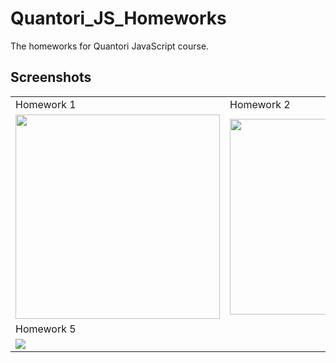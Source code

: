 # Quantori_JS_Homeworks

The homeworks for Quantori JavaScript course.

## Screenshots


<table >
   <tr>
      <td>Homework 1</td>
      <td>Homework 2</td>
      <td>Homework 3</td>
   </tr>
   <tr>
      <td><img src="https://user-images.githubusercontent.com/85778941/225400485-3b644245-ad7a-4017-9c34-3db8f184f5fa.png" width="327"></td>
      <td>
         <div><img src="https://user-images.githubusercontent.com/85778941/231442133-260d24c1-e97a-4677-93a4-772f975e55e0.png" width="313"></div>
      </td>
      <td><img src="https://user-images.githubusercontent.com/85778941/232160515-f8c2f3f4-7992-4ffd-a430-7af8660bb597.png" width="327"></td>
   </tr>
   <tr>
      <td colspan="3">Homework 5</td>
   </tr>
   <tr>
      <td colspan="3"><img src="https://user-images.githubusercontent.com/85778941/234003119-afb2d0bc-0e36-4478-aaa6-36531e2419b9.png"></td>
   </tr>
</table>

